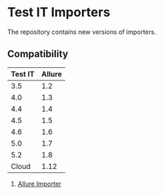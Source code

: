 # Test IT Importers
The repository contains new versions of importers.

## Compatibility

| Test IT | Allure |
|---------|--------|
| 3.5     | 1.2    |
| 4.0     | 1.3    |
| 4.4     | 1.4    |
| 4.5     | 1.5    |
| 4.6     | 1.6    |
| 5.0     | 1.7    |
| 5.2     | 1.8    |
| Cloud   | 1.12   |

 1. [Allure Importer](https://github.com/testit-tms/importers/tree/main/testit-importer-allure)
